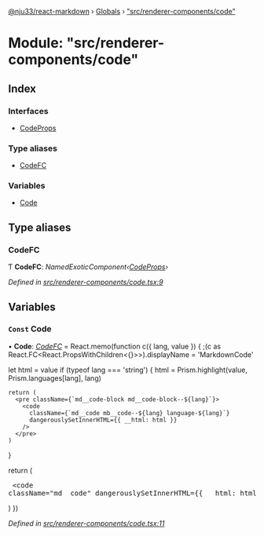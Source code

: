 [@nju33/react-markdown](../README.md) › [Globals](../globals.md) › ["src/renderer-components/code"](_src_renderer_components_code_.md)

# Module: "src/renderer-components/code"

## Index

### Interfaces

* [CodeProps](../interfaces/_src_renderer_components_code_.codeprops.md)

### Type aliases

* [CodeFC](_src_renderer_components_code_.md#codefc)

### Variables

* [Code](_src_renderer_components_code_.md#const-code)

## Type aliases

###  CodeFC

Ƭ **CodeFC**: *NamedExoticComponent‹[CodeProps](../interfaces/_src_renderer_components_code_.codeprops.md)›*

*Defined in [src/renderer-components/code.tsx:9](https://github.com/nju33/react-markdown/blob/3861cd2/src/renderer-components/code.tsx#L9)*

## Variables

### `Const` Code

• **Code**: *[CodeFC](_src_renderer_components_code_.md#codefc)* = React.memo(function c({ lang, value }) {
  ;(c as React.FC<React.PropsWithChildren<{}>>).displayName = 'MarkdownCode'

  let html = value
  if (typeof lang === 'string') {
    html = Prism.highlight(value, Prism.languages[lang], lang)

    return (
      <pre className={`md__code-block md__code-block--${lang}`}>
        <code
          className={`md__code mb__code--${lang} language-${lang}`}
          dangerouslySetInnerHTML={{ __html: html }}
        />
      </pre>
    )
  }

  return (
    <pre className="md__code-block">
      <code className="md__code" dangerouslySetInnerHTML={{ __html: html }} />
    </pre>
  )
})

*Defined in [src/renderer-components/code.tsx:11](https://github.com/nju33/react-markdown/blob/3861cd2/src/renderer-components/code.tsx#L11)*
